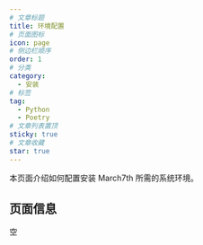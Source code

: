 ```yaml
---
# 文章标题
title: 环境配置
# 页面图标
icon: page
# 侧边栏顺序
order: 1
# 分类
category:
  - 安装
# 标签
tag:
  - Python
  - Poetry
# 文章列表置顶
sticky: true
# 文章收藏
star: true
---
```


本页面介绍如何配置安装 March7th 所需的系统环境。

<!-- more -->

## 页面信息

空

